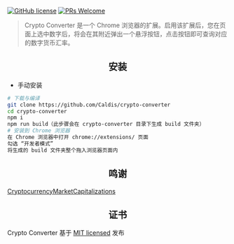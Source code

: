 [![GitHub license](https://img.shields.io/badge/license-MIT-blue.svg)](https://github.com/facebook/react/blob/master/LICENSE) [![PRs Welcome](https://img.shields.io/badge/PRs-welcome-brightgreen.svg)](CONTRIBUTING.md#pull-requests)

> Crypto Converter 是一个 Chrome 浏览器的扩展。启用该扩展后，您在页面上选中数字后，将会在其附近弹出一个悬浮按钮，点击按钮即可查询对应的数字货币汇率。


<h2 align="center">安装</h2>

- 手动安装


```bash
# 下载与编译
git clone https://github.com/Caldis/crypto-converter
cd crypto-converter
npm i
npm run build（此步骤会在 crypto-converter 目录下生成 build 文件夹）
# 安装到 Chrome 浏览器
在 Chrome 浏览器中打开 chrome://extensions/ 页面
勾选 “开发者模式”
将生成的 build 文件夹整个拖入浏览器页面内
```


<h2 align="center">鸣谢</h2>

[CryptocurrencyMarketCapitalizations](https://coinmarketcap.com/)


<h2 align="center">证书</h2>

Crypto Converter 基于 [MIT licensed](./LICENSE) 发布

